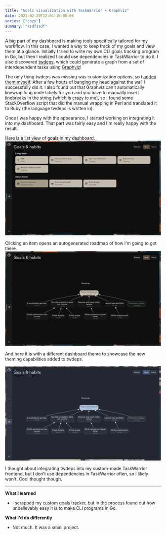 ```yaml
---
title: "Goals visualization with TaskWarrior + Graphviz"
date: 2022-02-20T12:04:16-05:00
series: ["cozy"]
summary: "asdfsadf"
---
```


A big part of my dashboard is making tools specifically tailored for my workflow. In this case, I wanted a way to keep track of my goals and view them at a glance. Initially I tried to write my own CLI goals tracking program in Go, but then I realized I could use dependencies in TaskWarrior to do it. I also discovered [twdeps](https://github.com/nerab/twdeps/), which could generate a graph from a set of interdependent tasks using [Graphviz](https://graphviz.org/)!

The only thing twdeps was missing was customization options, so I [added them myself](https://github.com/garado/twdeps). After a few hours of banging my head against the wall I successfully did it. I also found out that Graphviz can't automatically linewrap long node labels for you and you have to manually insert linebreaks in the string (which is crazy to me), so I found some StackOverflow script that did the manual wrapping in Perl and translated it to Ruby (the language twdeps is written in).

Once I was happy with the appearance, I started working on integrating it into my dashboard. That part was fairly easy and I'm really happy with the result.

Here is a list view of goals in my dashboard.
![list view](./list.png)

Clicking an item opens an autogenerated roadmap of how I'm going to get there.
![roadmap view](./roadmap.png)

And here it is with a different dashboard theme to showcase the new theming capabilities added to twdeps.

![nord theme](./roadmap-nord.png)

I thought about integrating twdeps into my custom-made TaskWarrior frontend, but I don't use dependencies in TaskWarrior often, so I likely won't. Cool thought though.

----

**What I learned**
- I scrapped my custom goals tracker, but in the process found out how unbelievably easy it is to make CLI programs in Go.

**What I'd do differently**
- Not much. It was a small project.
